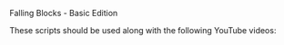 Falling Blocks - Basic Edition

These scripts should be used along with the following YouTube videos:


